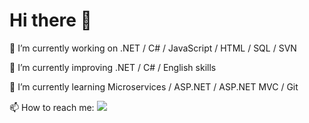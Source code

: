 # Hi there 👋

🔭 I’m currently working on .NET / C# / JavaScript / HTML / SQL / SVN

🌱 I’m currently improving .NET / C# / English skills

🌱 I’m currently learning Microservices / ASP.NET / ASP.NET MVC / Git

📫 How to reach me: <a href="https://www.linkedin.com/in/rafaelrveiga/">
<img src="https://img.shields.io/badge/LinkedIn-0077B5?style=plastic-square&logo=linkedin&logoColor=white"/>
</a>

<!--
<a href="http://github.com/rafaelrveiga">
  <img align="center" src="https://github-readme-stats.vercel.app/api?username=rafaelrveiga&theme=dark&show_icons=true&count_private=true&include_all_commits=true" />
  <img align="center" src="https://github-readme-stats.vercel.app/api/top-langs/?username=rafaelrveiga&theme=dark&layout=compact" />
</a>
-->
